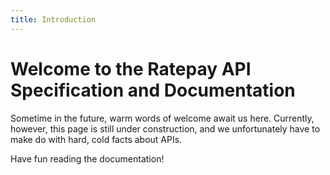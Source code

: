 ```yaml
---
title: Introduction
---
```


# Welcome to the Ratepay API Specification and Documentation

Sometime in the future, warm words of welcome await us here. Currently, however, this page is still under construction, and we unfortunately have to make do with hard, cold facts about APIs.

Have fun reading the documentation!
